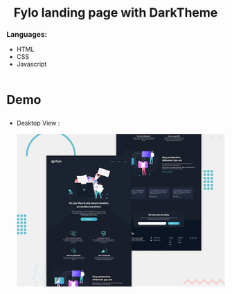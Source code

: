 <h1 align="center"> <strong>Fylo landing page with DarkTheme
 </strong></h1>

### **Languages:**

-   HTML
-   CSS
-   Javascript <br><br>


# <p> Demo <p>
- Desktop View :  <br><br> 
 ![](DOWNLOADED%20FILES/design/desktop-preview.jpg) <br><br> 
